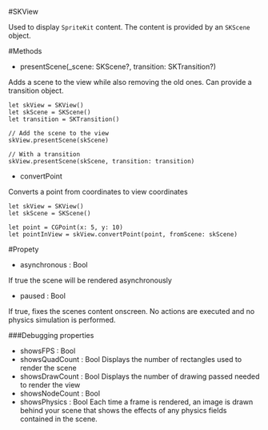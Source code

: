 #SKView

Used to display `SpriteKit` content. The content is provided by an `SKScene` object.

#Methods

- presentScene(_scene: SKScene?, transition: SKTransition?)

Adds a scene to the view while also removing the old ones. Can provide a transition object.

    let skView = SKView()
    let skScene = SKScene()
    let transition = SKTransition()

    // Add the scene to the view
    skView.presentScene(skScene)

    // With a transition
    skView.presentScene(skScene, transition: transition)

- convertPoint

Converts a point from coordinates to view coordinates

    let skView = SKView()
    let skScene = SKScene()

    let point = CGPoint(x: 5, y: 10)
    let pointInView = skView.convertPoint(point, fromScene: skScene)

#Propety

- asynchronous : Bool
    
If true the scene will be rendered asynchronously

- paused : Bool

If true, fixes the scenes content onscreen. No actions are executed and no physics simulation is performed.


###Debugging properties

- showsFPS : Bool
- showsQuadCount : Bool
Displays the number of rectangles used to render the scene
- showsDrawCount : Bool
Displays the number of drawing passed needed to render the view
- showsNodeCount : Bool
- showsPhysics : Bool
Each time a frame is rendered, an image is drawn behind your scene that shows the effects of any physics fields contained in the scene.